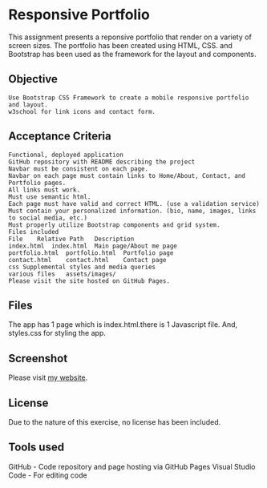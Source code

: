 # Responsive Portfolio 
This assignment presents a reponsive portfolio that render on a variety of screen sizes. The portfolio has been created using HTML, CSS. and Bootstrap has been used as the framework for the layout and components.


## Objective

```
Use Bootstrap CSS Framework to create a mobile responsive portfolio and layout.
w3school for link icons and contact form.
```

## Acceptance Criteria

```
Functional, deployed application
GitHub repository with README describing the project
Navbar must be consistent on each page.
Navbar on each page must contain links to Home/About, Contact, and Portfolio pages.
All links must work.
Must use semantic html.
Each page must have valid and correct HTML. (use a validation service)
Must contain your personalized information. (bio, name, images, links to social media, etc.)
Must properly utilize Bootstrap components and grid system.
Files included
File	Relative Path	Description
index.html	index.html	Main page/About me page
portfolio.html	portfolio.html	Portfolio page
contact.html	contact.html	Contact page
css	Supplemental styles and media queries
various files	assets/images/	
Please visit the site hosted on GitHub Pages.

```
## Files 
The app has 1 page which is index.html.there is 1 Javascript file. And, styles.css for styling the app.

## Screenshot
Please visit [my website]().

## License
Due to the nature of this exercise, no license has been included.

## Tools used
GitHub - Code repository and page hosting via GitHub Pages
Visual Studio Code - For editing code

